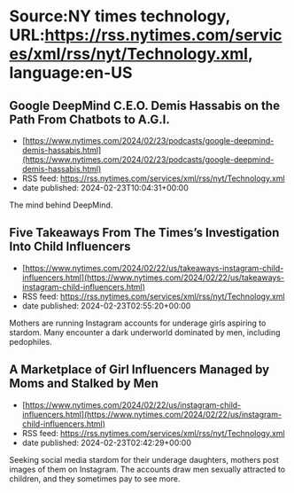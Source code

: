 # Source:NY times technology, URL:https://rss.nytimes.com/services/xml/rss/nyt/Technology.xml, language:en-US

## Google DeepMind C.E.O. Demis Hassabis on the Path From Chatbots to A.G.I.
 - [https://www.nytimes.com/2024/02/23/podcasts/google-deepmind-demis-hassabis.html](https://www.nytimes.com/2024/02/23/podcasts/google-deepmind-demis-hassabis.html)
 - RSS feed: https://rss.nytimes.com/services/xml/rss/nyt/Technology.xml
 - date published: 2024-02-23T10:04:31+00:00

The mind behind DeepMind.

## Five Takeaways From The Times’s Investigation Into Child Influencers
 - [https://www.nytimes.com/2024/02/22/us/takeaways-instagram-child-influencers.html](https://www.nytimes.com/2024/02/22/us/takeaways-instagram-child-influencers.html)
 - RSS feed: https://rss.nytimes.com/services/xml/rss/nyt/Technology.xml
 - date published: 2024-02-23T02:55:20+00:00

Mothers are running Instagram accounts for underage girls aspiring to stardom. Many encounter a dark underworld dominated by men, including pedophiles.

## A Marketplace of Girl Influencers Managed by Moms and Stalked by Men
 - [https://www.nytimes.com/2024/02/22/us/instagram-child-influencers.html](https://www.nytimes.com/2024/02/22/us/instagram-child-influencers.html)
 - RSS feed: https://rss.nytimes.com/services/xml/rss/nyt/Technology.xml
 - date published: 2024-02-23T02:42:29+00:00

Seeking social media stardom for their underage daughters, mothers post images of them on Instagram. The accounts draw men sexually attracted to children, and they sometimes pay to see more.

